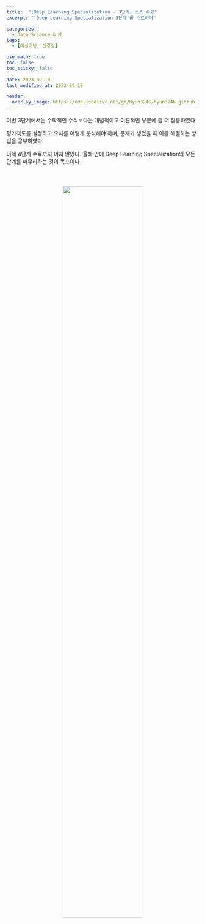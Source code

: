 ```yaml
---
title:  "[Deep Learning Specialization - 3단계] 코스 수료"
excerpt: "'Deep Learning Specialization 3단계'를 수료하며"

categories:
  - Data Science & ML
tags:
  - [머신러닝, 신경망]

use_math: true
toc: false
toc_sticky: false
 
date: 2023-09-10
last_modified_at: 2023-09-10

header:
  overlay_image: https://cdn.jsdelivr.net/gh/Hyun3246/hyun3246.github.io@master/image/overlay image/andrew ng 3.png
---
```

이번 3단계에서는 수학적인 수식보다는 개념적이고 이론적인 부분에 좀 더 집중하였다. 

평가척도를 설정하고 오차를 어떻게 분석해야 하며, 문제가 생겼을 때 이를 해결하는 방법을 공부하였다.

이제 4단계 수료까지 머지 않았다. 올해 안에 Deep Learning Specialization의 모든 단계를 마무리하는 것이 목표이다.


<br/>
<figure style="display:block; text-align:center;">
  <img src="https://cdn.jsdelivr.net/gh/Hyun3246/hyun3246.github.io@master/image/Deep Learning Specialization/코스3 수료증.png"
       style="width: 70%; height: auto; margin:10px">
</figure>
<br/>